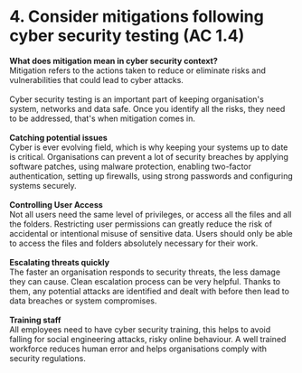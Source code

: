 # 4. Consider mitigations following cyber security testing (AC 1.4)

**What does mitigation mean in cyber security context?**\
Mitigation refers to the actions taken to reduce or eliminate risks and vulnerabilities that could lead to cyber attacks.\
\
Cyber security testing is an important part of keeping organisation's system, networks and data safe. Once you identify all the risks, they need to be addressed, that's when mitigation comes in.\
\
**Catching potential issues**\
Cyber is ever evolving field, which is why keeping your systems up to date is critical. Organisations can prevent a lot of security breaches by applying software patches, using malware protection, enabling two-factor authentication, setting up firewalls, using strong passwords and configuring systems securely.\
\
**Controlling User Access**\
Not all users need the same level of privileges, or access all the files and all the folders. Restricting user permissions can greatly reduce the risk of accidental or intentional misuse of sensitive data. Users should only be able to access the files and folders absolutely necessary for their work.\
\
**Escalating threats quickly**\
The faster an organisation responds to security threats, the less damage they can cause. Clean escalation process can be very helpful.  Thanks to them, any potential attacks are identified and dealt with before then lead to data breaches or system compromises.\
\
**Training staff**\
All employees need to have cyber security training, this helps to avoid falling for social engineering attacks, risky online behaviour. A well trained workforce reduces human error and helps organisations comply with security regulations.

